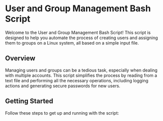 # User and Group Management Bash Script

Welcome to the User and Group Management Bash Script! This script is designed to help you automate the process of creating users and assigning them to groups on a Linux system, all based on a simple input file.

## Overview

Managing users and groups can be a tedious task, especially when dealing with multiple accounts. This script simplifies the process by reading from a text file and performing all the necessary operations, including logging actions and generating secure passwords for new users.

## Getting Started

Follow these steps to get up and running with the script:
